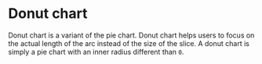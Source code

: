 # Donut chart

Donut chart is a variant of the pie chart. Donut chart helps users to focus on the actual length of the arc instead of the size of the slice. A donut chart is simply a pie chart with an inner radius different than `0`.